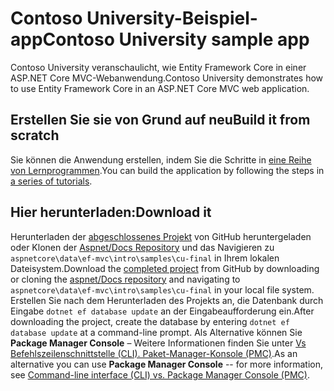 # <a name="contoso-university-sample-app"></a><span data-ttu-id="78f9b-101">Contoso University-Beispiel-app</span><span class="sxs-lookup"><span data-stu-id="78f9b-101">Contoso University sample app</span></span>

<span data-ttu-id="78f9b-102">Contoso University veranschaulicht, wie Entity Framework Core in einer ASP.NET Core MVC-Webanwendung.</span><span class="sxs-lookup"><span data-stu-id="78f9b-102">Contoso University demonstrates how to use Entity Framework Core in an ASP.NET Core MVC web application.</span></span>

## <a name="build-it-from-scratch"></a><span data-ttu-id="78f9b-103">Erstellen Sie sie von Grund auf neu</span><span class="sxs-lookup"><span data-stu-id="78f9b-103">Build it from scratch</span></span>

<span data-ttu-id="78f9b-104">Sie können die Anwendung erstellen, indem Sie die Schritte in [eine Reihe von Lernprogrammen](https://docs.microsoft.com/aspnet/core/data/ef-mvc/intro).</span><span class="sxs-lookup"><span data-stu-id="78f9b-104">You can build the application by following the steps in [a series of tutorials](https://docs.microsoft.com/aspnet/core/data/ef-mvc/intro).</span></span>

## <a name="download-it"></a><span data-ttu-id="78f9b-105">Hier herunterladen:</span><span class="sxs-lookup"><span data-stu-id="78f9b-105">Download it</span></span>

<span data-ttu-id="78f9b-106">Herunterladen der [abgeschlossenes Projekt](https://github.com/aspnet/Docs/tree/master/aspnetcore/data/ef-mvc/intro/samples/cu-final) von GitHub heruntergeladen oder Klonen der [Aspnet/Docs Repository](https://github.com/aspnet/Docs) und das Navigieren zu `aspnetcore\data\ef-mvc\intro\samples\cu-final` in Ihrem lokalen Dateisystem.</span><span class="sxs-lookup"><span data-stu-id="78f9b-106">Download the [completed project](https://github.com/aspnet/Docs/tree/master/aspnetcore/data/ef-mvc/intro/samples/cu-final) from GitHub by downloading or cloning the [aspnet/Docs repository](https://github.com/aspnet/Docs) and navigating to `aspnetcore\data\ef-mvc\intro\samples\cu-final` in your local file system.</span></span>  <span data-ttu-id="78f9b-107">Erstellen Sie nach dem Herunterladen des Projekts an, die Datenbank durch Eingabe `dotnet ef database update` an der Eingabeaufforderung ein.</span><span class="sxs-lookup"><span data-stu-id="78f9b-107">After downloading the project, create the database by entering `dotnet ef database update` at a command-line prompt.</span></span> <span data-ttu-id="78f9b-108">Als Alternative können Sie **Package Manager Console** – Weitere Informationen finden Sie unter [Vs Befehlszeilenschnittstelle (CLI). Paket-Manager-Konsole (PMC)](https://docs.microsoft.com/aspnet/core/data/ef-mvc/migrations#command-line-interface-cli-vs-package-manager-console-pmc).</span><span class="sxs-lookup"><span data-stu-id="78f9b-108">As an alternative you can use **Package Manager Console** -- for more information, see [Command-line interface (CLI) vs. Package Manager Console (PMC)](https://docs.microsoft.com/aspnet/core/data/ef-mvc/migrations#command-line-interface-cli-vs-package-manager-console-pmc).</span></span>
